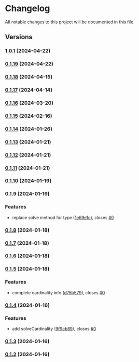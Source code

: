 # Changelog

All notable changes to this project will be documented in this file.

## Versions

### [1.0.1](https://github.com/data7expressions/typ3s/compare/v0.1.19...v1.0.1) (2024-04-22)

### [0.1.19](https://github.com/data7expressions/typ3s/compare/v0.1.18...v0.1.19) (2024-04-22)

### [0.1.18](https://github.com/data7expressions/typ3s/compare/v0.1.17...v0.1.18) (2024-04-15)

### [0.1.17](https://github.com/data7expressions/typ3s/compare/v0.1.16...v0.1.17) (2024-04-14)

### [0.1.16](https://github.com/data7expressions/typ3s/compare/v0.1.15...v0.1.16) (2024-03-20)

### [0.1.15](https://github.com/data7expressions/typ3s/compare/v0.1.14...v0.1.15) (2024-02-16)

### [0.1.14](https://github.com/data7expressions/typ3s/compare/v0.1.13...v0.1.14) (2024-01-26)

### [0.1.13](https://github.com/data7expressions/typ3s/compare/v0.1.12...v0.1.13) (2024-01-21)

### [0.1.12](https://github.com/data7expressions/typ3s/compare/v0.1.11...v0.1.12) (2024-01-21)

### [0.1.11](https://github.com/data7expressions/typ3s/compare/v0.1.10...v0.1.11) (2024-01-21)

### [0.1.10](https://github.com/data7expressions/typ3s/compare/v0.1.9...v0.1.10) (2024-01-19)

### [0.1.9](https://github.com/data7expressions/typ3s/compare/v0.1.8...v0.1.9) (2024-01-19)


### Features

* replace solve method for type ([1e69e1c](https://github.com/data7expressions/typ3s/commit/1e69e1c329fcedcde06d7cbcc2e8bd7584d42649)), closes [#0](https://github.com/data7expressions/typ3s/issues/0)

### [0.1.8](https://github.com/data7expressions/typ3s/compare/v0.1.7...v0.1.8) (2024-01-18)

### [0.1.7](https://github.com/data7expressions/typ3s/compare/v0.1.6...v0.1.7) (2024-01-18)

### [0.1.6](https://github.com/data7expressions/typ3s/compare/v0.1.5...v0.1.6) (2024-01-18)

### [0.1.5](https://github.com/data7expressions/typ3s/compare/v0.1.4...v0.1.5) (2024-01-18)


### Features

* complete cardinality info ([d75b579](https://github.com/data7expressions/typ3s/commit/d75b5796bb1c2150e06b46a39e24eb2a90db8ca4)), closes [#0](https://github.com/data7expressions/typ3s/issues/0)

### [0.1.4](https://github.com/data7expressions/typ3s/compare/v0.1.3...v0.1.4) (2024-01-16)


### Features

* add solveCardinality ([9f9cb69](https://github.com/data7expressions/typ3s/commit/9f9cb69716962f84adbb54c61bcea2beed200edb)), closes [#0](https://github.com/data7expressions/typ3s/issues/0)

### [0.1.3](https://github.com/data7expressions/typ3s/compare/v0.1.2...v0.1.3) (2024-01-16)

### [0.1.2](https://github.com/data7expressions/typ3s/compare/v0.1.1...v0.1.2) (2024-01-16)

